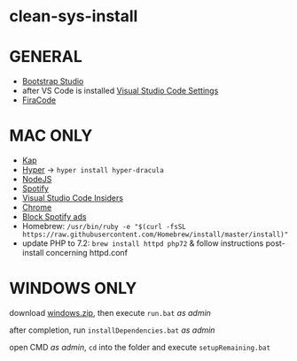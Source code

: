 # clean-sys-install

# GENERAL

- [Bootstrap Studio](http://bootstrapstudio.io/download)
- after VS Code is installed [Visual Studio Code Settings](https://marketplace.visualstudio.com/items?itemName=Shan.code-settings-sync)
- [FiraCode](https://github.com/tonsky/FiraCode#download-v1205--how-to-install--troubleshooting--news--updates)

# MAC ONLY

- [Kap](https://electronjs.org/apps/kap)
- [Hyper](https://releases.hyper.is/download/)
  -> `hyper install hyper-dracula`
- [NodeJS](https://nodejs.org)
- [Spotify](http://spotify.com/download)
- [Visual Studio Code Insiders](https://code.visualstudio.com/)
- [Chrome](https://chrome.com)
- [Block Spotify ads](https://www.reddit.com/r/Piracy/comments/4kn6rq/comprehensive_guide_to_blocking_ads_on_spotify/)
- Homebrew: `/usr/bin/ruby -e "$(curl -fsSL https://raw.githubusercontent.com/Homebrew/install/master/install)"`
- update PHP to 7.2: `brew install httpd php72` & follow instructions post-install concerning httpd.conf

# WINDOWS ONLY

download [windows.zip](https://github.com/ljosberinn/clean-sys-install/raw/master/windows.zip), then execute `run.bat` _as admin_

after completion, run `installDependencies.bat` _as admin_

open CMD _as admin_, `cd` into the folder and execute `setupRemaining.bat`
